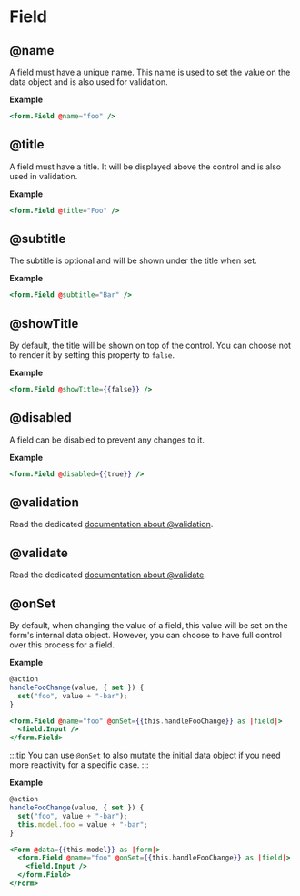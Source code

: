 # Field

## @name

A field must have a unique name. This name is used to set the value on the data object and is also used for validation.

**Example**

```hbs
<form.Field @name="foo" />
```

## @title

A field must have a title. It will be displayed above the control and is also used in validation.

**Example**

```hbs
<form.Field @title="Foo" />
```

## @subtitle

The subtitle is optional and will be shown under the title when set.

**Example**

```hbs
<form.Field @subtitle="Bar" />
```

## @showTitle

By default, the title will be shown on top of the control. You can choose not to render it by setting this property to `false`.

**Example**

```hbs
<form.Field @showTitle={{false}} />
```

## @disabled

A field can be disabled to prevent any changes to it.

**Example**

```hbs
<form.Field @disabled={{true}} />
```

## @validation

Read the dedicated [documentation about @validation](./validation).

## @validate

Read the dedicated [documentation about @validate](./custom-validation).

## @onSet

By default, when changing the value of a field, this value will be set on the form's internal data object. However, you can choose to have full control over this process for a field.

**Example**

```javascript
@action
handleFooChange(value, { set }) {
  set("foo", value + "-bar");
}
```

```hbs
<form.Field @name="foo" @onSet={{this.handleFooChange}} as |field|>
  <field.Input />
</form.Field>
```

:::tip
You can use `@onSet` to also mutate the initial data object if you need more reactivity for a specific case.
:::

**Example**

```javascript
@action
handleFooChange(value, { set }) {
  set("foo", value + "-bar");
  this.model.foo = value + "-bar";
}
```

```hbs
<Form @data={{this.model}} as |form|>
  <form.Field @name="foo" @onSet={{this.handleFooChange}} as |field|>
    <field.Input />
  </form.Field>
</Form>
```
